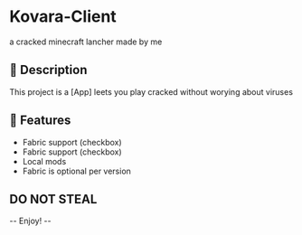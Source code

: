 # Kovara-Client

a cracked minecraft lancher made by me

## 📌 Description

This project is a [App] leets you play cracked without worying about viruses

## 🚀 Features

- Fabric support (checkbox)
- Fabric support (checkbox)
- Local mods
- Fabric is optional per version
 ## DO NOT STEAL

-- Enjoy! --




